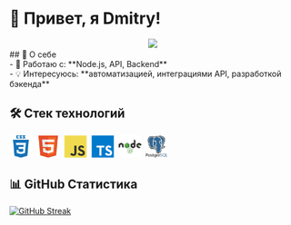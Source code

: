 # 👋 Привет, я Dmitry!
<div id="header" align="center">
  <img src="https://media.giphy.com/media/M9gbBd9nbDrOTu1Mqx/giphy.gif" width="100"/>
</div>
 ## 🚀 О себе<br>
- 🔭 Работаю с: **Node.js, API, Backend**<br>
- 💡 Интересуюсь: **автоматизацией, интеграциями API, разработкой бэкенда**<br>
<!-- - 📫 Как связаться: [Telegram](https://t.me/yourusername) | [Email](mailto:your@email.com) -->

## 🛠 Стек технологий
<div>
  <img src="https://github.com/devicons/devicon/blob/master/icons/css3/css3-plain-wordmark.svg"  title="CSS3" alt="CSS" width="40" height="40"/>&nbsp;
  <img src="https://github.com/devicons/devicon/blob/master/icons/html5/html5-original.svg" title="HTML5" alt="HTML" width="40" height="40"/>&nbsp;
  <img src="https://github.com/devicons/devicon/blob/master/icons/javascript/javascript-original.svg" title="JavaScript" alt="JavaScript" width="40" height="40"/>&nbsp;
  <img src="https://github.com/devicons/devicon/blob/master/icons/typescript/typescript-original.svg" title="TypeScript" alt="JavaScript" width="40" height="40"/>&nbsp;
  <img src="https://github.com/devicons/devicon/blob/master/icons/nodejs/nodejs-original-wordmark.svg" title="NodeJS" alt="NodeJS" width="40" height="40"/>&nbsp;
  <img src="https://github.com/devicons/devicon/blob/master/icons/postgresql/postgresql-original-wordmark.svg" title="NodeJS" alt="PostgeSQL" width="40" height="40"/>&nbsp;


## 📊 GitHub Статистика
[![GitHub Streak](https://github-readme-streak-stats.herokuapp.com?user=RuDimka&theme=github-dark-dimmed)](https://git.io/streak-stats)

<!-- ![Top Langs](https://github-readme-stats.vercel.app/api/top-langs/?username=yourusername&layout=compact&theme=dark) -->

<!-- ## ✨ Анимации и динамика -->
<!-- ![GitHub Streak](https://github-readme-streak-stats.herokuapp.com/?user=yourusername&theme=dark) -->
<!-- ![GitHub Activity Graph](https://github-readme-activity-graph.vercel.app/graph?username=yourusername&theme=github-dark) -->

<!-- ## 🌍 Где меня найти -->
<!-- [![Telegram](https://img.shields.io/badge/Telegram-26A5E4?style=for-the-badge&logo=telegram&logoColor=white)](https://t.me/yourusername) -->
<!-- [![LinkedIn](https://img.shields.io/badge/LinkedIn-0077B5?style=for-the-badge&logo=linkedin&logoColor=white)](https://linkedin.com/in/yourusername) -->
